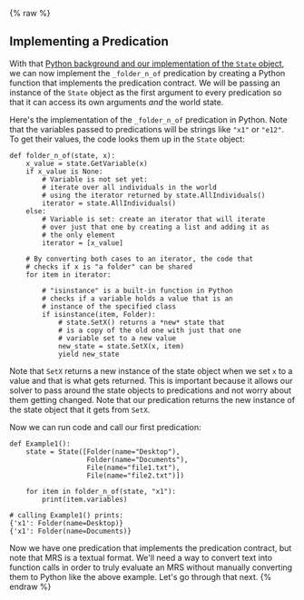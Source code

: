 {% raw %}
## Implementing a Predication
With that [Python background and our implementation of the `State` object](../devhowtoPyhonBasics), we can now implement the `_folder_n_of` predication by creating a Python function that implements the predication contract.  We will be passing an instance of the `State` object as the first argument to every predication so that it can access its own arguments *and* the world state. 

Here's the implementation of the `_folder_n_of` predication in Python. Note that the variables passed to predications will be strings like `"x1"` or `"e12"`. To get their values, the code looks them up in the `State` object:
```
def folder_n_of(state, x):
    x_value = state.GetVariable(x)
    if x_value is None:
        # Variable is not set yet:
        # iterate over all individuals in the world
        # using the iterator returned by state.AllIndividuals()
        iterator = state.AllIndividuals()
    else:
        # Variable is set: create an iterator that will iterate
        # over just that one by creating a list and adding it as
        # the only element
        iterator = [x_value]

    # By converting both cases to an iterator, the code that
    # checks if x is "a folder" can be shared
    for item in iterator:
    
        # "isinstance" is a built-in function in Python
        # checks if a variable holds a value that is an
        # instance of the specified class
        if isinstance(item, Folder):
            # state.SetX() returns a *new* state that
            # is a copy of the old one with just that one
            # variable set to a new value
            new_state = state.SetX(x, item)
            yield new_state
```
Note that `SetX` returns a new instance of the state object when we set `x` to a value and that is what gets returned. This is important because it allows our solver to pass around the state objects to predications and not worry about them getting changed.
Note that our predication returns the new instance of the state object that it gets from `SetX`.

Now we can run code and call our first predication:
```
def Example1():
    state = State([Folder(name="Desktop"),
                   Folder(name="Documents"),
                   File(name="file1.txt"),
                   File(name="file2.txt")])

    for item in folder_n_of(state, "x1"):
        print(item.variables)

# calling Example1() prints:
{'x1': Folder(name=Desktop)}
{'x1': Folder(name=Documents)}
```

Now we have one predication that implements the predication contract, but note that MRS is a textual format. We'll need a way to convert text into function calls in order to truly evaluate an MRS without manually converting them to Python like the above example. Let's go through that next.
<update date omitted for speed>{% endraw %}